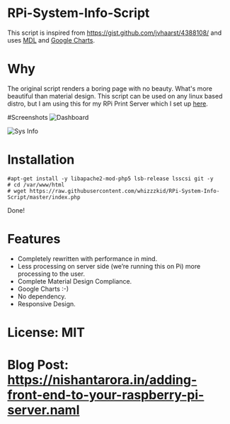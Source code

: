 # RPi-System-Info-Script
This script is inspired from https://gist.github.com/jvhaarst/4388108/ and uses [MDL](https://getmdl.io/) and [Google Charts](https://developers.google.com/chart/interactive/docs/gallery).

# Why
The original script renders a boring page with no beauty. What's more beautiful than material design. This script can be used on any linux based distro, but I am using this for my RPi Print Server which I set up [here](https://nishantarora.in/minimal-raspberry-pi-google-cloud-print-server.naml).

#Screenshots
![Dashboard](http://i.imgur.com/Fk1v8Tm.png)

![Sys Info](http://i.imgur.com/Cl1GxrJ.png)

# Installation

    #apt-get install -y libapache2-mod-php5 lsb-release lsscsi git -y
    # cd /var/www/html
    # wget https://raw.githubusercontent.com/whizzzkid/RPi-System-Info-Script/master/index.php

 Done!

# Features

 - Completely rewritten with performance in mind.
 - Less processing on server side (we’re running this on Pi) more processing to the user.
 - Complete Material Design Compliance.
 - Google Charts :-)
 - No dependency.
 - Responsive Design.

# License: MIT

# Blog Post: https://nishantarora.in/adding-front-end-to-your-raspberry-pi-server.naml
